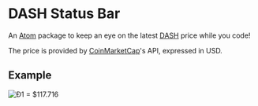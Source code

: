 # DASH Status Bar

An [Atom](https://atom.io/) package to keep an eye on the latest [DASH](https://www.dash.org/) price while you code!

The price is provided by [CoinMarketCap](https://coinmarketcap.com/)'s API, expressed in USD.

## Example

![Đ1 = $117.716](https://i.imgur.com/ljKP0ny.png)
